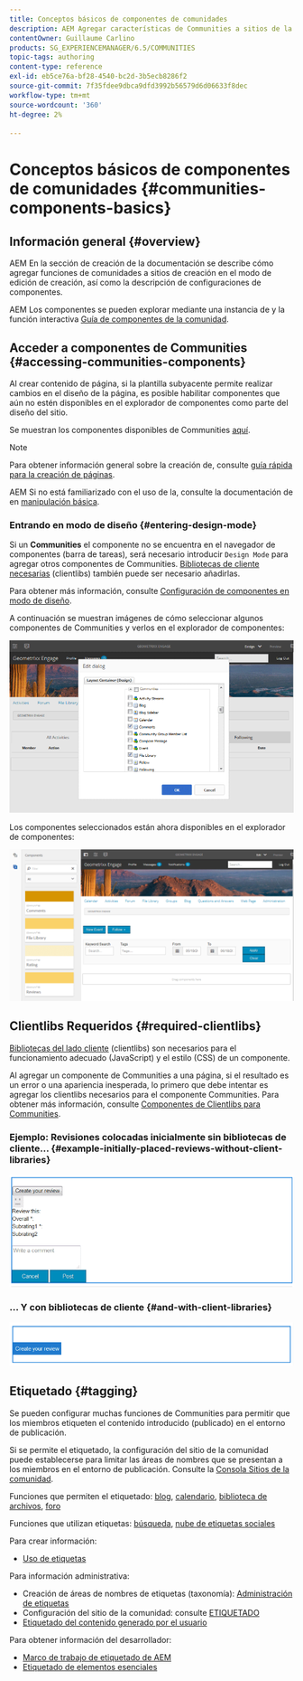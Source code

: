 ```yaml
---
title: Conceptos básicos de componentes de comunidades
description: AEM Agregar características de Communities a sitios de la comunidad en modo de edición y configurar componentes de la página
contentOwner: Guillaume Carlino
products: SG_EXPERIENCEMANAGER/6.5/COMMUNITIES
topic-tags: authoring
content-type: reference
exl-id: eb5ce76a-bf28-4540-bc2d-3b5ecb8286f2
source-git-commit: 7f35fdee9dbca9dfd3992b56579d6d06633f8dec
workflow-type: tm+mt
source-wordcount: '360'
ht-degree: 2%

---
```


# Conceptos básicos de componentes de comunidades {#communities-components-basics}

## Información general {#overview}

AEM En la sección de creación de la documentación se describe cómo agregar funciones de comunidades a sitios de creación en el modo de edición de creación, así como la descripción de configuraciones de componentes.

AEM Los componentes se pueden explorar mediante una instancia de y la función interactiva [Guía de componentes de la comunidad](components-guide.md).

## Acceder a componentes de Communities {#accessing-communities-components}

Al crear contenido de página, si la plantilla subyacente permite realizar cambios en el diseño de la página, es posible habilitar componentes que aún no estén disponibles en el explorador de componentes como parte del diseño del sitio.

Se muestran los componentes disponibles de Communities [aquí](author-communities.md#available-communities-components).

>[!NOTE]
>
>Para obtener información general sobre la creación de, consulte [guía rápida para la creación de páginas](../../help/sites-authoring/qg-page-authoring.md).
>
>AEM Si no está familiarizado con el uso de la, consulte la documentación de en [manipulación básica](../../help/sites-authoring/basic-handling.md).

### Entrando en modo de diseño {#entering-design-mode}

Si un **Communities** el componente no se encuentra en el navegador de componentes (barra de tareas), será necesario introducir `Design Mode` para agregar otros componentes de Communities. [Bibliotecas de cliente necesarias](#required-clientlibs) (clientlibs) también puede ser necesario añadirlas.

Para obtener más información, consulte [Configuración de componentes en modo de diseño](../../help/sites-authoring/default-components-designmode.md).

A continuación se muestran imágenes de cómo seleccionar algunos componentes de Communities y verlos en el explorador de componentes:

![diseño de componentes](assets/component-design.png)

Los componentes seleccionados están ahora disponibles en el explorador de componentes:

![component-design1](assets/component-design1.png)

## Clientlibs Requeridos {#required-clientlibs}

[Bibliotecas del lado cliente](../../help/sites-developing/clientlibs.md) (clientlibs) son necesarios para el funcionamiento adecuado (JavaScript) y el estilo (CSS) de un componente.

Al agregar un componente de Communities a una página, si el resultado es un error o una apariencia inesperada, lo primero que debe intentar es agregar los clientlibs necesarios para el componente Communities. Para obtener más información, consulte [Componentes de Clientlibs para Communities](clientlibs.md).

### Ejemplo: Revisiones colocadas inicialmente sin bibliotecas de cliente... {#example-initially-placed-reviews-without-client-libraries}

![clientlibs1](assets/clientlibs1.png)

### ... Y con bibliotecas de cliente {#and-with-client-libraries}

![clientlibs2](assets/clientlibs2.png)

## Etiquetado {#tagging}

Se pueden configurar muchas funciones de Communities para permitir que los miembros etiqueten el contenido introducido (publicado) en el entorno de publicación.

Si se permite el etiquetado, la configuración del sitio de la comunidad puede establecerse para limitar las áreas de nombres que se presentan a los miembros en el entorno de publicación. Consulte la [Consola Sitios de la comunidad](sites-console.md#tagging).

Funciones que permiten el etiquetado: [blog](blog-feature.md), [calendario](calendar.md), [biblioteca de archivos](file-library.md), [foro](forum.md)

Funciones que utilizan etiquetas: [búsqueda](search.md), [nube de etiquetas sociales](tagcloud.md)

Para crear información:

* [Uso de etiquetas](../../help/sites-authoring/tags.md)

Para información administrativa:

* Creación de áreas de nombres de etiquetas (taxonomía): [Administración de etiquetas](../../help/sites-administering/tags.md)
* Configuración del sitio de la comunidad: consulte [ETIQUETADO](sites-console.md#tagging)
* [Etiquetado del contenido generado por el usuario](../../help/sites-authoring/tags.md)

Para obtener información del desarrollador:

* [Marco de trabajo de etiquetado de AEM](../../help/sites-developing/framework.md)
* [Etiquetado de elementos esenciales](tag.md)
